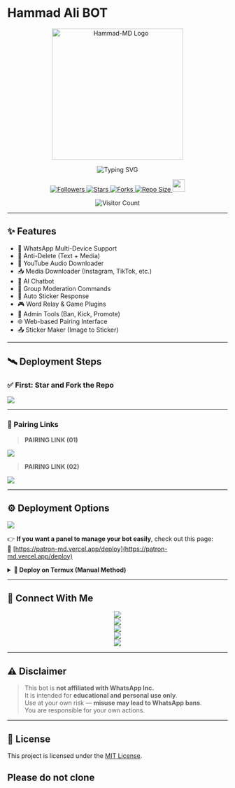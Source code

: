 # Hammad Ali BOT

<p align="center">
  <img src="https://images.app.goo.gl/zPXSwqqw5KHWefFj9" height="300" alt="Hammad-MD Logo" />
</p>

<p align="center">
  <img src="https://readme-typing-svg.demolab.com?font=Orbitron&weight=600&size=25&duration=4000&pause=1000&color=00F7FF&center=true&vCenter=true&width=500&lines=ULTIMATE+WHATSAPP+BOT;MULTI-DEVICE+SUPPORT;POWERED+BY+BAILEYS;FAST++SECURE++RELIABLE" alt="Typing SVG" />
</p>

<div align="center">
  <a href="https://github.com/Itzpatron/followers">
    <img title="Followers" src="https://img.shields.io/github/followers/Itzpatron?color=EB5406&style=for-the-badge&logo=github&logoColor=white">
  </a>
  <a href="https://github.com/Itzpatron/PATRON-MD2/stargazers/">
    <img title="Stars" src="https://img.shields.io/github/stars/Itzpatron/PATRON-MD2?color=FFCE44&style=for-the-badge&logo=reverbnation&logoColor=white">
  </a>
  <a href="https://github.com/Itzpatron/PATRON-MD2/network/members">
    <img title="Forks" src="https://img.shields.io/github/forks/Itzpatron/PATRON-MD2?color=FF007F&style=for-the-badge&logo=git&logoColor=white">
  </a>
  <a href="https://github.com/Itzpatron/PATRON-MD2/">
    <img title="Repo Size" src="https://img.shields.io/github/repo-size/Itzpatron/PATRON-MD2?style=for-the-badge&color=FFFF33&logo=docusign&logoColor=white">
  </a>
  <a href="https://github.com/Itzpatron/PATRON-MD2/graphs/commit-activity">
    <img height="28" src="https://img.shields.io/badge/Maintained%3F-yes-green.svg?style=for-the-badge&logo=gitpod&logoColor=white">
  </a>
</div>

<p align="center">
  <img src="https://profile-counter.glitch.me/PATRON-MD2/count.svg" alt="Visitor Count" />
</p>

---

## ✨ Features

- 🤖 WhatsApp Multi-Device Support
- 🔁 Anti-Delete (Text + Media)
- 🎵 YouTube Audio Downloader
- 📥 Media Downloader (Instagram, TikTok, etc.)
- 🧠 AI Chatbot
- 💬 Group Moderation Commands
- 📛 Auto Sticker Response
- 🎮 Word Relay & Game Plugins
- 👮 Admin Tools (Ban, Kick, Promote)
- 🌐 Web-based Pairing Interface
- 📤 Sticker Maker (Image to Sticker)

---

## 🛰️ Deployment Steps

### ✅ First: Star and Fork the Repo

<a href='https://github.com/92HammadAli/hammad-ali.git/fork' target="_blank">
  <img src='https://img.shields.io/badge/FORK_REPOSITORY-008000?style=for-the-badge&logo=github&logoColor=white&labelColor=000000'/>
</a>

---

### 🔗 Pairing Links

> **PAIRING LINK (01)**  
<a href='https://patron-md.vercel.app' target="_blank">
  <img src='https://img.shields.io/badge/PAIR_CODE_1-00FFFF?style=for-the-badge&logo=matrix&logoColor=white&labelColor=000000'/>
</a>

> **PAIRING LINK (02)**  
<a href='https://patron-md.vercel.app' target="_blank">
  <img src='https://img.shields.io/badge/PAIR_CODE_2-FF00FF?style=for-the-badge&logo=matrix&logoColor=white&labelColor=000000'/>
</a>

---

## ⚙️ Deployment Options

<a href='https://patron-md.vercel.app' target="_blank">
  <img src='https://img.shields.io/badge/DEPLOYMENT_GUIDE-FF00FF?style=for-the-badge&logo=matrix&logoColor=white&labelColor=000000'/>
</a>

👉 **If you want a panel to manage your bot easily**, check out this page:  
🔗 [https://patron-md.vercel.app/deploy](https://patron-md.vercel.app/deploy)

<details>
<summary><b>📲 Deploy on Termux (Manual Method)</b></summary>

```bash
apt update && apt upgrade
pkg install nodejs git
git clone https://github.com/92HammadAli/hammad-ali.git
cd PATRON-MD2
npm install
npm start
```
</details>

---

## 🤝 Connect With Me

<p align="center">
  <a href="https://www.youtube.com/@Itzpatron1">
    <img src="https://img.shields.io/badge/YouTube-ff0000?style=for-the-badge&logo=youtube&logoColor=white">
  </a><br>
  <a href="https://whatsapp.com/channel/0029Val0s0rIt5rsIDPCoD2q">
    <img src="https://img.shields.io/badge/WhatsApp Channel-25D366?style=for-the-badge&logo=whatsapp&logoColor=white">
  </a><br>
  <a href="https://t.me/patrontechhub">
    <img src="https://img.shields.io/badge/Telegram-00FFFF?style=for-the-badge&logo=telegram&logoColor=white">
  </a><br>
  <a href="https://chat.whatsapp.com/I2xPWgHLrKSJhkrUdfhKzV">
    <img src="https://img.shields.io/badge/Support Group-25D366?style=for-the-badge&logo=whatsapp&logoColor=white">
  </a><br>
  <a href="https://www.instagram.com/justt.patron?igsh=MzNlNGNkZWQ4Mg==">
    <img src="https://img.shields.io/badge/Instagram-A020F0?style=for-the-badge&logo=instagram&logoColor=white">
  </a>
</p>

---

## ⚠️ Disclaimer

> This bot is **not affiliated with WhatsApp Inc.**  
> It is intended for **educational and personal use only**.  
> Use at your own risk — **misuse may lead to WhatsApp bans**.  
> You are responsible for your own actions.

---

## 🧾 License

This project is licensed under the [MIT License](LICENSE).

 Please do not clone
---